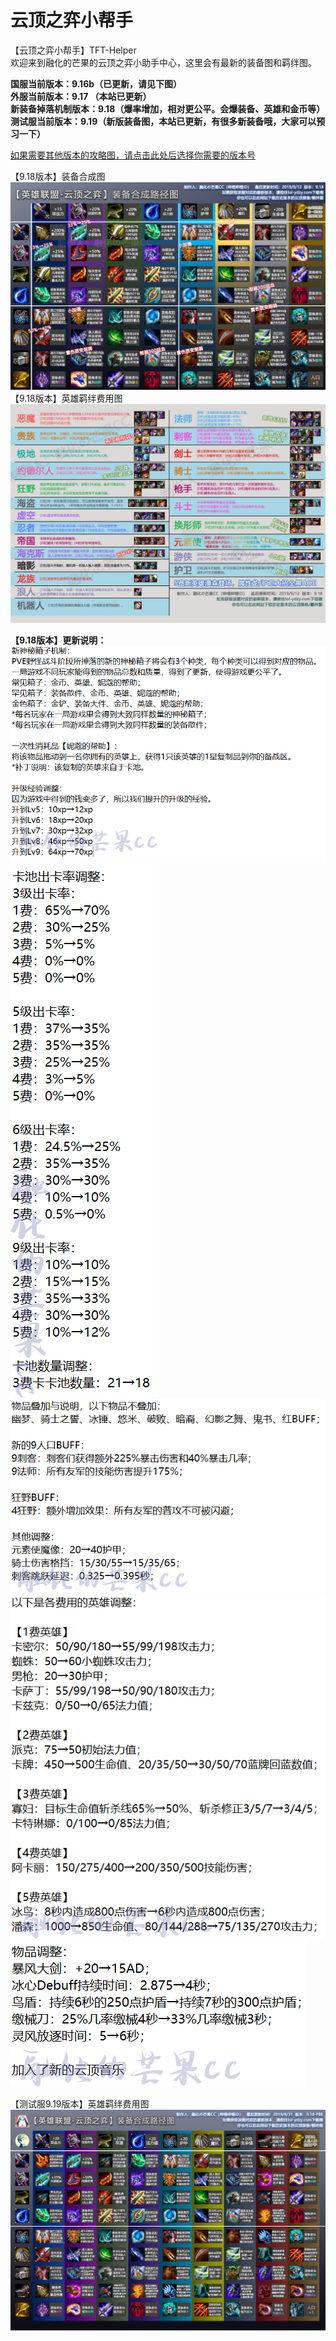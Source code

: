 # 云顶之弈小帮手
【云顶之弈小帮手】TFT-Helper  
欢迎来到融化的芒果的云顶之弈小助手中心，这里会有最新的装备图和羁绊图。  

**国服当前版本：9.16b（已更新，请见下图）**  
**外服当前版本：9.17 （本站已更新）**  
**新装备掉落机制版本：9.18（爆率增加，相对更公平。会爆装备、英雄和金币等）**  
**测试服当前版本：9.19（新版装备图，本站已更新，有很多新装备哦，大家可以预习一下）**  

[如果需要其他版本的攻略图，请点击此处后选择你需要的版本号](https://github.com/CuewarsTaner/TFT)  

【9.18版本】装备合成图
![Image text](https://raw.githubusercontent.com/CuewarsTaner/TFT/master/9.18/【9.18版本】装备合成图.png)  
【9.18版本】英雄羁绊费用图
![Image text](https://raw.githubusercontent.com/CuewarsTaner/TFT/master/9.18/【9.18版本】英雄羁绊费用图.png)    

**【9.18版本】更新说明：**    
![Image text](https://raw.githubusercontent.com/CuewarsTaner/TFT/master/9.18/9.18版本更新/1.png)
![Image text](https://raw.githubusercontent.com/CuewarsTaner/TFT/master/9.18/9.18版本更新/2.png)
![Image text](https://raw.githubusercontent.com/CuewarsTaner/TFT/master/9.18/9.18版本更新/3.png)
![Image text](https://raw.githubusercontent.com/CuewarsTaner/TFT/master/9.18/9.18版本更新/4.png)
![Image text](https://raw.githubusercontent.com/CuewarsTaner/TFT/master/9.18/9.18版本更新/5.png)  


【测试服9.19版本】英雄羁绊费用图
![Image text](https://raw.githubusercontent.com/CuewarsTaner/TFT/master/9.19(PBE)/【9.19-PBE】装备合成图.png)
